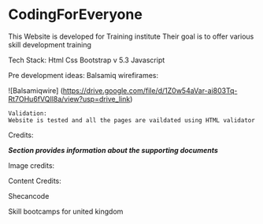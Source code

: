 # CodingForEveryone

This Website is developed for Training institute
Their goal is to offer various skill development training

Tech Stack:
    Html
    Css
    Bootstrap v 5.3
    Javascript


Pre development ideas:
Balsamiq wirefirames:

![Balsamiqwire] (https://drive.google.com/file/d/1Z0w54aVar-ai803Tq-Rt7OHu6fVQIl8a/view?usp=drive_link)
   
   
    Validation:
    Website is tested and all the pages are vaildated using HTML validator

Credits: 

***Section provides information about the supporting documents***

Image credits:



Content Credits:

Shecancode

Skill bootcamps for united kingdom

